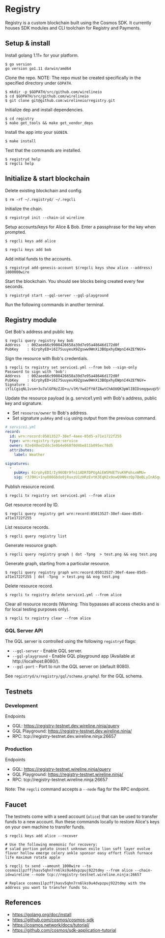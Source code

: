 # Registry

Registry is a custom blockchain built using the Cosmos SDK. It currently houses SDK modules and CLI toolchain for Registry and Payments.

## Setup & install

Install golang 1.11+ for your platform.

```
$ go version
go version go1.11 darwin/amd64
```

Clone the repo. NOTE: The repo must be created specifically in the specified directory under `GOPATH`.

```
$ mkdir -p $GOPATH/src/github.com/wirelineio
$ cd $GOPATH/src/github.com/wirelineio
$ git clone git@github.com:wirelineio/registry.git
```

Initialize dep and install dependencies.

```
$ cd registry
$ make get_tools && make get_vendor_deps
```

Install the app into your `$GOBIN`.

```
$ make install
```

Test that the commands are installed.

```
$ registryd help
$ regcli help
```

## Initialize & start blockchain

Delete existing blockchain and config.

```
$ rm -rf ~/.registryd/ ~/.regcli
```

Initialize the chain.

```
$ registryd init --chain-id wireline
```

Setup accounts/keys for Alice & Bob. Enter a passphrase for the key when prompted.

```
$ regcli keys add alice

$ regcli keys add bob
```

Add initial funds to the accounts.

```
$ registryd add-genesis-account $(regcli keys show alice --address) 1000000wire

```

Start the blockchain. You should see blocks being created every few seconds.

```
$ registryd start --gql-server --gql-playground
```

Run the following commands in another terminal.

## Registry module

Get Bob's address and public key.

```
$ regcli query registry key bob
Address   : 002aee66c9908426658a39d7e95a48646d172d0f
PubKey    : 61rphyED+i6I7SuuyeuX9Zgsww9WnXi3BOpxhyEWpnI4kZEfNGY=
```

Sign the resource with Bob's credentials.

```
$ regcli tx registry set service1.yml --from bob --sign-only
Password to sign with 'bob':
Address   : 002aee66c9908426658a39d7e95a48646d172d0f
PubKey    : 61rphyED+i6I7SuuyeuX9Zgsww9WnXi3BOpxhyEWpnI4kZEfNGY=
Signature : iYlLCgiqNL1vsm+3u7alGFNzZJD+u/vlM/YwdJfYAfZAwtChAOUQK3pWlIBIDsmqqwuqV5tK5pDrDcA5zT0swQ==
```

Update the resource payload (e.g. service1.yml) with Bob's address, public key and signature.

* Set `resource/owner` to Bob's address.
* Set signature `pubKey` and `sig` using output from the previous command.

```yaml
# service1.yml
record:
  id: wrn:record:05013527-30ef-4aee-85d5-a71e1722f255
  type: wrn:registry-type:service
  owner: 02e840ed2d4c3e0b4e068f0d4be811b095ec78d5
  attributes:
    label: Weather

signatures:
  -
    pubKey: 61rphyEDI/Iy96OBr9fn11ADRfDPUgAiEW5MdETVuK9PohsxWMU=
    sig: r3J9Hi+1nyO86Gbdo0jRuxzU1zHRzEvtK3EqH2x9owQ9NNvzQp7BeBLyInASgwEDHu4Iec21fzRR8klHbDN5Sw==
```

Publish resource record.

```
$ regcli tx registry set service1.yml --from alice
```

Get resource record by ID.

```
$ regcli query registry get wrn:record:05013527-30ef-4aee-85d5-a71e1722f255
```

List resource records.

```
$ regcli query registry list
```

Generate resource graph.

```
$ regcli query registry graph | dot -Tpng  > test.png && eog test.png
```

Generate graph, starting from a particular resource.

```
$ regcli query registry graph wrn:record:05013527-30ef-4aee-85d5-a71e1722f255 | dot -Tpng  > test.png && eog test.png
```

Delete resource record.

```
$ regcli tx registry delete service1.yml --from alice
```

Clear all resource records (Warning: This bypasses all access checks and is for local testing purposes only).

```
$ regcli tx registry clear --from alice
```

### GQL Server API

The GQL server is controlled using the following `registryd` flags:

* `--gql-server` - Enable GQL server.
* `--gql-playground` - Enable GQL playground app (Available at http://localhost:8080/).
* `--gql-port` - Port to run the GQL server on (default 8080).

See `registryd/x/registry/gql/schema.graphql` for the GQL schema.

## Testnets

### Development

Endpoints

* GQL: https://registry-testnet.dev.wireline.ninja/query
* GQL Playground: https://registry-testnet.dev.wireline.ninja/
* RPC: tcp://registry-testnet.dev.wireline.ninja:26657

### Production

Endpoints

* GQL: https://registry-testnet.wireline.ninja/query
* GQL Playground: https://registry-testnet.wireline.ninja/
* RPC: tcp://registry-testnet.wireline.ninja:26657

Note: The `regcli` command accepts a `--node` flag for the RPC endpoint.

## Faucet

The testnets come with a seed account (`alice`) that can be used to transfer funds to a new account. Run these commands locally to restore Alice's keys on your own machine to transfer funds.

```
$ regcli keys add alice --recover

# Use the following mnemonic for recovery:
# salad portion potato insect unknown exile lion soft layer evolve flavor hollow emerge celery ankle sponsor easy effort flush furnace life maximum rotate apple

$ regcli tx send --amount 1000wire --to cosmos1lpzffjhasv5qhn7rn6lks9u4dvpzpuj922tdmy --from alice --chain-id=wireline --node tcp://registry-testnet.wireline.ninja:26657

# Replace cosmos1lpzffjhasv5qhn7rn6lks9u4dvpzpuj922tdmy with the address you want to transfer funds to.
```

## References

* https://golang.org/doc/install
* https://github.com/cosmos/cosmos-sdk
* https://cosmos.network/docs/tutorial/
* https://github.com/cosmos/sdk-application-tutorial
